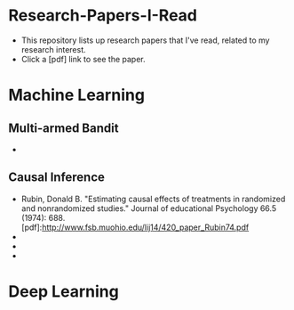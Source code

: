 # Research-Papers-I-Read
- This repository lists up research papers that I've read, related to my research interest.
- Click a [pdf] link to see the paper.

# Machine Learning

## Multi-armed Bandit
- 

## Causal Inference
- Rubin, Donald B. "Estimating causal effects of treatments in randomized and nonrandomized studies." Journal of educational Psychology 66.5 (1974): 688. [pdf]:http://www.fsb.muohio.edu/lij14/420_paper_Rubin74.pdf
- 
- 
- 

# Deep Learning
